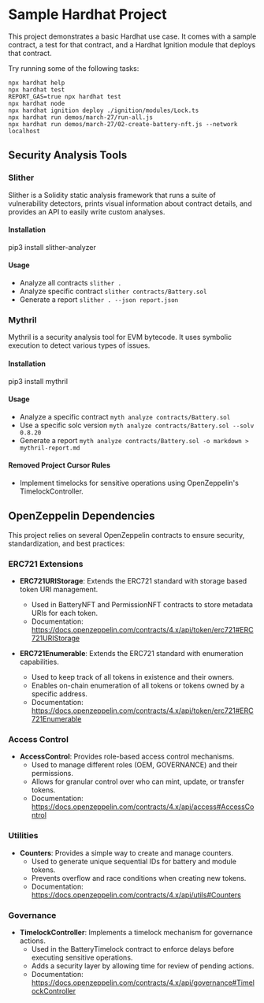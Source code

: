 # Sample Hardhat Project

This project demonstrates a basic Hardhat use case. It comes with a sample contract, a test for that contract, and a Hardhat Ignition module that deploys that contract.

Try running some of the following tasks:

```shell
npx hardhat help
npx hardhat test
REPORT_GAS=true npx hardhat test
npx hardhat node
npx hardhat ignition deploy ./ignition/modules/Lock.ts
npx hardhat run demos/march-27/run-all.js
npx hardhat run demos/march-27/02-create-battery-nft.js --network localhost
```

## Security Analysis Tools

### Slither

Slither is a Solidity static analysis framework that runs a suite of vulnerability detectors, prints visual information about contract details, and provides an API to easily write custom analyses.

#### Installation
pip3 install slither-analyzer

#### Usage
- Analyze all contracts
`slither .`
- Analyze specific contract
`slither contracts/Battery.sol`
- Generate a report
`slither . --json report.json`

### Mythril

Mythril is a security analysis tool for EVM bytecode. It uses symbolic execution to detect various types of issues.

#### Installation
pip3 install mythril

#### Usage
- Analyze a specific contract
`myth analyze contracts/Battery.sol`
- Use a specific solc version
`myth analyze contracts/Battery.sol --solv 0.8.20`
- Generate a report
`myth analyze contracts/Battery.sol -o markdown > mythril-report.md`


#### Removed Project Cursor Rules
- Implement timelocks for sensitive operations using OpenZeppelin's TimelockController.

## OpenZeppelin Dependencies

This project relies on several OpenZeppelin contracts to ensure security, standardization, and best practices:

### ERC721 Extensions

- **ERC721URIStorage**: Extends the ERC721 standard with storage based token URI management.
  - Used in BatteryNFT and PermissionNFT contracts to store metadata URIs for each token.
  - Documentation: https://docs.openzeppelin.com/contracts/4.x/api/token/erc721#ERC721URIStorage

- **ERC721Enumerable**: Extends the ERC721 standard with enumeration capabilities.
  - Used to keep track of all tokens in existence and their owners.
  - Enables on-chain enumeration of all tokens or tokens owned by a specific address.
  - Documentation: https://docs.openzeppelin.com/contracts/4.x/api/token/erc721#ERC721Enumerable

### Access Control

- **AccessControl**: Provides role-based access control mechanisms.
  - Used to manage different roles (OEM, GOVERNANCE) and their permissions.
  - Allows for granular control over who can mint, update, or transfer tokens.
  - Documentation: https://docs.openzeppelin.com/contracts/4.x/api/access#AccessControl

### Utilities

- **Counters**: Provides a simple way to create and manage counters.
  - Used to generate unique sequential IDs for battery and module tokens.
  - Prevents overflow and race conditions when creating new tokens.
  - Documentation: https://docs.openzeppelin.com/contracts/4.x/api/utils#Counters

### Governance

- **TimelockController**: Implements a timelock mechanism for governance actions.
  - Used in the BatteryTimelock contract to enforce delays before executing sensitive operations.
  - Adds a security layer by allowing time for review of pending actions.
  - Documentation: https://docs.openzeppelin.com/contracts/4.x/api/governance#TimelockController
